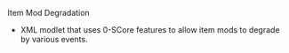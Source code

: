 Item Mod Degradation

- XML modlet that uses 0-SCore features to allow item mods to degrade by various events.